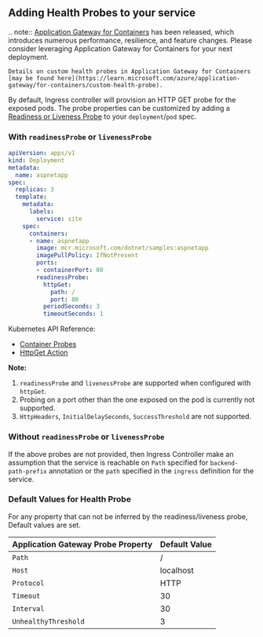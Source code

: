 ## Adding Health Probes to your service

.. note::
    [Application Gateway for Containers](https://aka.ms/agc) has been released, which introduces numerous performance, resilience, and feature changes. Please consider leveraging Application Gateway for Containers for your next deployment.

    Details on custom health probes in Application Gateway for Containers [may be found here](https://learn.microsoft.com/azure/application-gateway/for-containers/custom-health-probe).

By default, Ingress controller will provision an HTTP GET probe for the exposed pods.
The probe properties can be customized by adding a [Readiness or Liveness Probe](https://kubernetes.io/docs/tasks/configure-pod-container/configure-liveness-readiness-probes/) to your `deployment`/`pod` spec.

### With `readinessProbe` or `livenessProbe`

```yaml
apiVersion: apps/v1
kind: Deployment
metadata:
  name: aspnetapp
spec:
  replicas: 3
  template:
    metadata:
      labels:
        service: site
    spec:
      containers:
      - name: aspnetapp
        image: mcr.microsoft.com/dotnet/samples:aspnetapp
        imagePullPolicy: IfNotPresent
        ports:
        - containerPort: 80
        readinessProbe:
          httpGet:
            path: /
            port: 80
          periodSeconds: 3
          timeoutSeconds: 1
```

Kubernetes API Reference:

* [Container Probes](https://kubernetes.io/docs/concepts/workloads/pods/pod-lifecycle/#container-probes)
* [HttpGet Action](https://kubernetes.io/docs/reference/generated/kubernetes-api/v1.14/#httpgetaction-v1-core)

**Note:**

1. `readinessProbe` and `livenessProbe` are supported when configured with `httpGet`.
1. Probing on a port other than the one exposed on the pod is currently not supported.
1. `HttpHeaders`, `InitialDelaySeconds`, `SuccessThreshold` are not supported.

### Without `readinessProbe` or `livenessProbe`

If the above probes are not provided, then Ingress Controller make an assumption that the service is reachable on `Path` specified for `backend-path-prefix` annotation or the `path` specified in the `ingress` definition for the service.

### Default Values for Health Probe

For any property that can not be inferred by the readiness/liveness probe, Default values are set.

| Application Gateway Probe Property | Default Value |
|-|-|
| `Path` | / |
| `Host` | localhost |
| `Protocol` | HTTP |
| `Timeout` | 30 |
| `Interval` | 30 |
| `UnhealthyThreshold` | 3 |
